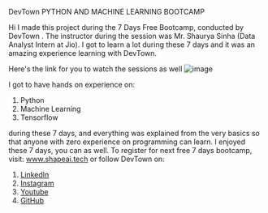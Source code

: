DevTown PYTHON AND MACHINE LEARNING BOOTCAMP

Hi I made this project during the 7 Days Free Bootcamp, conducted by DevTown . The instructor during the session was Mr. Shaurya Sinha (Data Analyst Intern at Jio). I got to learn a lot during these 7 days and it was an amazing experience learning with DevTown.

Here's the link for you to watch the sessions as well
![image](https://user-images.githubusercontent.com/91966142/193312338-823745df-f55c-4d62-9036-839a104edd42.png)

I got to have hands on experience on:
1. Python
2. Machine Learning
3. Tensorflow

during these 7 days, and everything was explained from the very basics so that anyone with zero experience on programming can learn. I enjoyed these 7 days, you can as well. To register for next free 7 days bootcamp, visit: www.shapeai.tech or follow DevTown on:
1. [LinkedIn](https://in.linkedin.com/company/shapeai)
2. [Instagram](https://www.instagram.com/shape.ai/?hl=en)
3. [Youtube](https://www.youtube.com/channel/UCTUvDLTW9meuDXWcbmISPdA)
4. [GitHub](https://github.com/shapeai)
